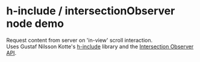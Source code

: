 # h-include / intersectionObserver node demo

Request content from server on 'in-view' scroll interaction. <br />
Uses Gustaf Nilsson Kotte's [h-include](https://github.com/gustafnk/h-include) library and the [Intersection Observer API](https://developer.mozilla.org/en-US/docs/Web/API/Intersection_Observer_API).
